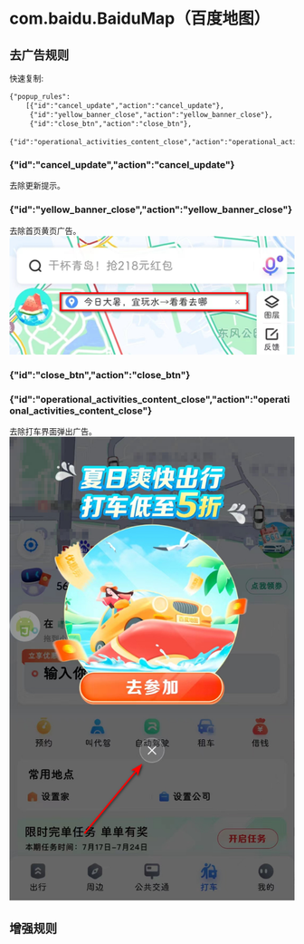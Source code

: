 # com.baidu.BaiduMap（百度地图）

## 去广告规则

快速复制:
```
{"popup_rules":
    [{"id":"cancel_update","action":"cancel_update"},
     {"id":"yellow_banner_close","action":"yellow_banner_close"},
     {"id":"close_btn","action":"close_btn"},
     {"id":"operational_activities_content_close","action":"operational_activities_content_close"}]}
```

### {"id":"cancel_update","action":"cancel_update"}
去除更新提示。

### {"id":"yellow_banner_close","action":"yellow_banner_close"}
去除首页黄页广告。
![](./assets/yellow_banner_close.jpg)

### {"id":"close_btn","action":"close_btn"}

### {"id":"operational_activities_content_close","action":"operational_activities_content_close"}
去除打车界面弹出广告。
![](./assets/operational_activities_content_close.jpg)

## 增强规则